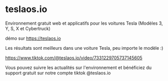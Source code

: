 # teslaos.io
Environnement gratuit web et applicatifs pour les voitures Tesla (Modèles 3, Y, S, X et Cybertruck)

démo sur https://teslaos.io

Les résultats sont meilleurs dans une voiture Tesla, peu importe le modèle :)

[
](https://www.tiktok.com/@teslaos.io/video/7331229705737145605)https://www.tiktok.com/@teslaos.io/video/7331229705737145605

Vous pouvez suivre les actualités sur l'environnement et bénéficiez du support gratuit sur notre compte tiktok @teslaos.io
